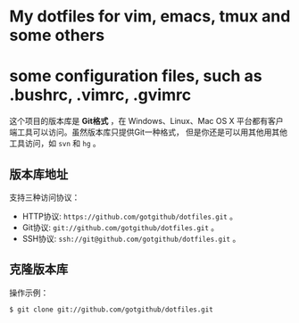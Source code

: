 My dotfiles for vim, emacs, tmux and some others
==================================================
# some configuration files, such as .bushrc, .vimrc, .gvimrc

这个项目的版本库是 **Git格式** ，在 Windows、Linux、Mac OS X
平台都有客户端工具可以访问。虽然版本库只提供Git一种格式，
但是你还是可以用其他用其他工具访问，如 ``svn`` 和 ``hg`` 。

## 版本库地址

支持三种访问协议：

* HTTP协议: `https://github.com/gotgithub/dotfiles.git` 。
* Git协议: `git://github.com/gotgithub/dotfiles.git` 。
* SSH协议: `ssh://git@github.com/gotgithub/dotfiles.git` 。

## 克隆版本库

操作示例：

    $ git clone git://github.com/gotgithub/dotfiles.git
